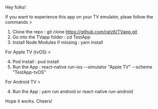 Hey folks!

If you want to experience this app on your TV emulator, pleae follow the commands >

 1) Clone the repo : git clone https://github.com/ratz6/TVapp.git
 2) Go into the TVapp folder : cd TestApp
 3) Install Node Modules if missing : yarn install

For Apple TV (tvOS) > 

 4) Pod Install : pod install
 5) Run the App : react-native run-ios  --simulator "Apple TV" --scheme "TestApp-tvOS"

For Android TV > 
  
 4) Run the App : yarn run android or react-native run-android

Hope it works. Cheers!

